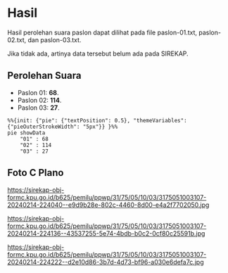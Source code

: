 # Hasil

Hasil perolehan suara paslon dapat dilihat pada file paslon-01.txt, paslon-02.txt, dan paslon-03.txt.

Jika tidak ada, artinya data tersebut belum ada pada SIREKAP.

## Perolehan Suara

 * Paslon 01: **68**.
 * Paslon 02: **114**.
 * Paslon 03: **27**.

```mermaid
%%{init: {"pie": {"textPosition": 0.5}, "themeVariables": {"pieOuterStrokeWidth": "5px"}} }%%
pie showData
    "01" : 68
    "02" : 114
    "03" : 27
```
## Foto C Plano

https://sirekap-obj-formc.kpu.go.id/b625/pemilu/ppwp/31/75/05/10/03/3175051003107-20240214-224040--e9d9b28e-802c-4460-8d00-e4a2f7702050.jpg

https://sirekap-obj-formc.kpu.go.id/b625/pemilu/ppwp/31/75/05/10/03/3175051003107-20240214-224136--43537255-5e74-4bdb-b0c2-0cf80c25591b.jpg

https://sirekap-obj-formc.kpu.go.id/b625/pemilu/ppwp/31/75/05/10/03/3175051003107-20240214-224222--d2e10d86-3b7d-4d73-bf96-a030e6defa7c.jpg
